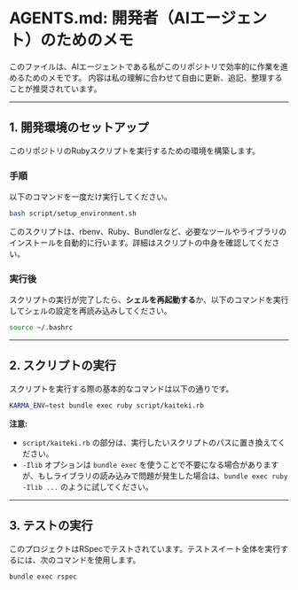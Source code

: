 # AGENTS.md: 開発者（AIエージェント）のためのメモ

このファイルは、AIエージェントである私がこのリポジトリで効率的に作業を進めるためのメモです。
内容は私の理解に合わせて自由に更新、追記、整理することが推奨されています。

---

## 1. 開発環境のセットアップ

このリポジトリのRubyスクリプトを実行するための環境を構築します。

### 手順

以下のコマンドを一度だけ実行してください。

```bash
bash script/setup_environment.sh
```

このスクリプトは、rbenv、Ruby、Bundlerなど、必要なツールやライブラリのインストールを自動的に行います。詳細はスクリプトの中身を確認してください。

### 実行後

スクリプトの実行が完了したら、**シェルを再起動する**か、以下のコマンドを実行してシェルの設定を再読み込みしてください。

```bash
source ~/.bashrc
```

---

## 2. スクリプトの実行

スクリプトを実行する際の基本的なコマンドは以下の通りです。

```bash
KARMA_ENV=test bundle exec ruby script/kaiteki.rb
```

**注意:**
- `script/kaiteki.rb` の部分は、実行したいスクリプトのパスに置き換えてください。
- `-Ilib` オプションは `bundle exec` を使うことで不要になる場合がありますが、もしライブラリの読み込みで問題が発生した場合は、`bundle exec ruby -Ilib ...` のように試してください。

---

## 3. テストの実行

このプロジェクトはRSpecでテストされています。テストスイート全体を実行するには、次のコマンドを使用します。

```bash
bundle exec rspec
```
